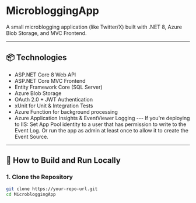﻿# MicrobloggingApp

A small microblogging application (like Twitter/X) built with .NET 8, Azure Blob Storage, and MVC Frontend.

---

## 📦 Technologies
- ASP.NET Core 8 Web API
- ASP.NET Core MVC Frontend
- Entity Framework Core (SQL Server)
- Azure Blob Storage
- OAuth 2.0 + JWT Authentication
- xUnit for Unit & Integration Tests
- Azure Function for background processing
- Azure Application Insights & EventViewer Logging
---	If you're deploying to IIS:
Set App Pool identity to a user that has permission to write to the Event Log.
Or run the app as admin at least once to allow it to create the Event Source.

---

## 🚀 How to Build and Run Locally

### 1. Clone the Repository
```bash
git clone https://your-repo-url.git
cd MicrobloggingApp

